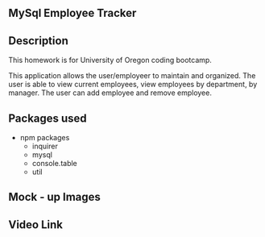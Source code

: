 ## MySql Employee Tracker

## Description
This homework is for University of Oregon coding bootcamp. 

This application allows the user/employeer to maintain and organized. The user is able to view current employees, view employees by department, by manager. The user can add employee and remove employee.

## Packages used
* npm packages
    * inquirer
    * mysql
    * console.table
    * util

## Mock - up Images



## Video Link


